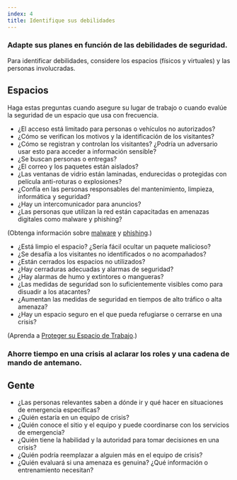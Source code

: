 ```yaml
---
index: 4
title: Identifique sus debilidades
---
```

### Adapte sus planes en función de las debilidades de seguridad.

Para identificar debilidades, considere los espacios (físicos y virtuales) y las personas involucradas.

## Espacios

Haga estas preguntas cuando asegure su lugar de trabajo o cuando evalúe la seguridad de un espacio que usa con frecuencia.

* ¿El acceso está limitado para personas o vehículos no autorizados?
* ¿Cómo se verifican los motivos y la identificación de los visitantes?
* ¿Cómo se registran y controlan los visitantes? ¿Podría un adversario usar esto para acceder a información sensible?
* ¿Se buscan personas o entregas?
* ¿El correo y los paquetes están aislados?
* ¿Las ventanas de vidrio están laminadas, endurecidas o protegidas con película anti-roturas o explosiones?
* ¿Confía en las personas responsables del mantenimiento, limpieza, informática y seguridad?
* ¿Hay un intercomunicador para anuncios?
* ¿Las personas que utilizan la red están capacitadas en amenazas digitales como malware y phishing?

(Obtenga información sobre [malware](umbrella://information/malware/beginner) y [phishing](umbrella://communications/phishing/beginner).)

* ¿Está limpio el espacio? ¿Sería fácil ocultar un paquete malicioso?
* ¿Se desafía a los visitantes no identificados o no acompañados?
* ¿Están cerrados los espacios no utilizados?
* ¿Hay cerraduras adecuadas y alarmas de seguridad?
* ¿Hay alarmas de humo y extintores o mangueras?
* ¿Las medidas de seguridad son lo suficientemente visibles como para disuadir a los atacantes?
* ¿Aumentan las medidas de seguridad en tiempos de alto tráfico o alta amenaza?
* ¿Hay un espacio seguro en el que pueda refugiarse o cerrarse en una crisis?

(Aprenda a [Proteger su Espacio de Trabajo](umbrella://information/protect-your-workspace).)

### Ahorre tiempo en una crisis al aclarar los roles y una cadena de mando de antemano.

## Gente

* ¿Las personas relevantes saben a dónde ir y qué hacer en situaciones de emergencia específicas?
* ¿Quién estaría en un equipo de crisis?
* ¿Quién conoce el sitio y el equipo y puede coordinarse con los servicios de emergencia?
* ¿Quién tiene la habilidad y la autoridad para tomar decisiones en una crisis?
* ¿Quién podría reemplazar a alguien más en el equipo de crisis?
* ¿Quién evaluará si una amenaza es genuina? ¿Qué información o entrenamiento necesitan?